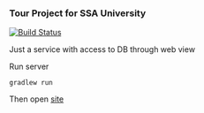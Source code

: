 ### Tour Project for SSA University

[![Build Status](https://travis-ci.org/tonycox/tourism.svg?branch=master)](https://travis-ci.org/tonycox/tourism)

Just a service with access to DB through web view

Run server
```
gradlew run
```

Then open [site](localhost:8080/app)